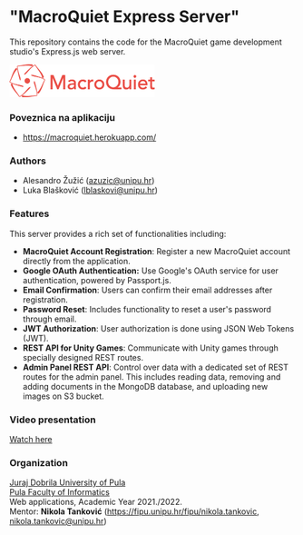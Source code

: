 # "MacroQuiet Express Server"
This repository contains the code for the MacroQuiet game development studio's Express.js web server.

<img src="/public/macroquiet_logo.png?raw=true" width="256">

### Poveznica na aplikaciju
- https://macroquiet.herokuapp.com/

### Authors
-   Alesandro Žužić (azuzic@unipu.hr)
-   Luka Blašković (lblaskovi@unipu.hr)

### Features
This server provides a rich set of functionalities including:
- **MacroQuiet Account Registration**: Register a new MacroQuiet account directly from the application.
- **Google OAuth Authentication:** Use Google's OAuth service for user authentication, powered by Passport.js.
- **Email Confirmation**: Users can confirm their email addresses after registration.
- **Password Reset**: Includes functionality to reset a user's password through email.
- **JWT Authorization**: User authorization is done using JSON Web Tokens (JWT).
- **REST API for Unity Games**: Communicate with Unity games through specially designed REST routes.
- **Admin Panel REST API**: Control over data with a dedicated set of REST routes for the admin panel. This includes reading data, removing and adding documents in the MongoDB database, and uploading new images on S3 bucket.

### Video presentation
[Watch here](https://www.youtube.com/watch?v=R58tw1SOpjY)

### Organization

[Juraj Dobrila University of Pula](http://www.unipu.hr/)  
[Pula Faculty of Informatics](https://fipu.unipu.hr/)  
Web applications, Academic Year 2021./2022.  
Mentor: **Nikola Tanković** (https://fipu.unipu.hr/fipu/nikola.tankovic, nikola.tankovic@unipu.hr)
